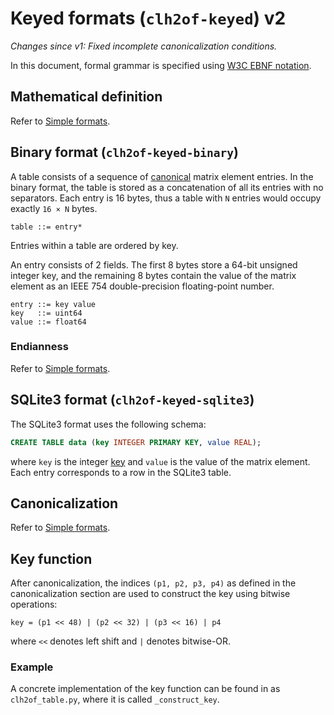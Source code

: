 # Keyed formats (`clh2of-keyed`) v2

*Changes since v1: Fixed incomplete canonicalization conditions.*

In this document, formal grammar is specified using [W3C EBNF notation](https://www.w3.org/TR/REC-xml/#sec-notation).

## Mathematical definition

Refer to [Simple formats](clh2of-simple-format.md).

## Binary format (`clh2of-keyed-binary`)

A table consists of a sequence of [canonical](#canonicalization) matrix element entries.  In the binary format, the table is stored as a concatenation of all its entries with no separators.  Each entry is 16 bytes, thus a table with `N` entries would occupy exactly `16 × N` bytes.

    table ::= entry*

Entries within a table are ordered by key.

An entry consists of 2 fields.  The first 8 bytes store a 64-bit unsigned integer key, and the remaining 8 bytes contain the value of the matrix element as an IEEE 754 double-precision floating-point number.

    entry ::= key value
    key   ::= uint64
    value ::= float64

### Endianness

Refer to [Simple formats](clh2of-simple-format.md).

## SQLite3 format (`clh2of-keyed-sqlite3`)

The SQLite3 format uses the following schema:

```sql
CREATE TABLE data (key INTEGER PRIMARY KEY, value REAL);
```

where `key` is the integer [key](#key-function) and `value` is the value of the matrix element.  Each entry corresponds to a row in the SQLite3 table.

## Canonicalization

Refer to [Simple formats](clh2of-simple-format.md).

## Key function

After canonicalization, the indices `(p1, p2, p3, p4)` as defined in the canonicalization section are used to construct the key using bitwise operations:

    key = (p1 << 48) | (p2 << 32) | (p3 << 16) | p4

where `<<` denotes left shift and `|` denotes bitwise-OR.

### Example

A concrete implementation of the key function can be found in as `clh2of_table.py`, where it is called `_construct_key`.
